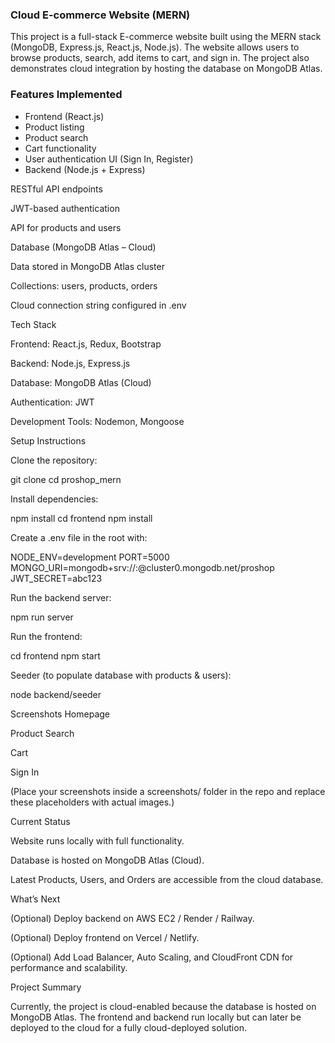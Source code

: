 ### Cloud E-commerce Website (MERN)

This project is a full-stack E-commerce website built using the MERN stack (MongoDB, Express.js, React.js, Node.js).
The website allows users to browse products, search, add items to cart, and sign in.
The project also demonstrates cloud integration by hosting the database on MongoDB Atlas.

### Features Implemented

- Frontend (React.js)
- Product listing
- Product search
- Cart functionality
- User authentication UI (Sign In, Register)
- Backend (Node.js + Express)

RESTful API endpoints

JWT-based authentication

API for products and users

Database (MongoDB Atlas – Cloud)

Data stored in MongoDB Atlas cluster

Collections: users, products, orders

Cloud connection string configured in .env

Tech Stack

Frontend: React.js, Redux, Bootstrap

Backend: Node.js, Express.js

Database: MongoDB Atlas (Cloud)

Authentication: JWT

Development Tools: Nodemon, Mongoose

Setup Instructions

Clone the repository:

git clone <repo-url>
cd proshop_mern


Install dependencies:

npm install
cd frontend
npm install


Create a .env file in the root with:

NODE_ENV=development
PORT=5000
MONGO_URI=mongodb+srv://<username>:<password>@cluster0.mongodb.net/proshop
JWT_SECRET=abc123


Run the backend server:

npm run server


Run the frontend:

cd frontend
npm start


Seeder (to populate database with products & users):

node backend/seeder

Screenshots
Homepage

Product Search

Cart

Sign In

(Place your screenshots inside a screenshots/ folder in the repo and replace these placeholders with actual images.)

Current Status

Website runs locally with full functionality.

Database is hosted on MongoDB Atlas (Cloud).

Latest Products, Users, and Orders are accessible from the cloud database.

What’s Next

(Optional) Deploy backend on AWS EC2 / Render / Railway.

(Optional) Deploy frontend on Vercel / Netlify.

(Optional) Add Load Balancer, Auto Scaling, and CloudFront CDN for performance and scalability.

Project Summary

Currently, the project is cloud-enabled because the database is hosted on MongoDB Atlas.
The frontend and backend run locally but can later be deployed to the cloud for a fully cloud-deployed solution.
